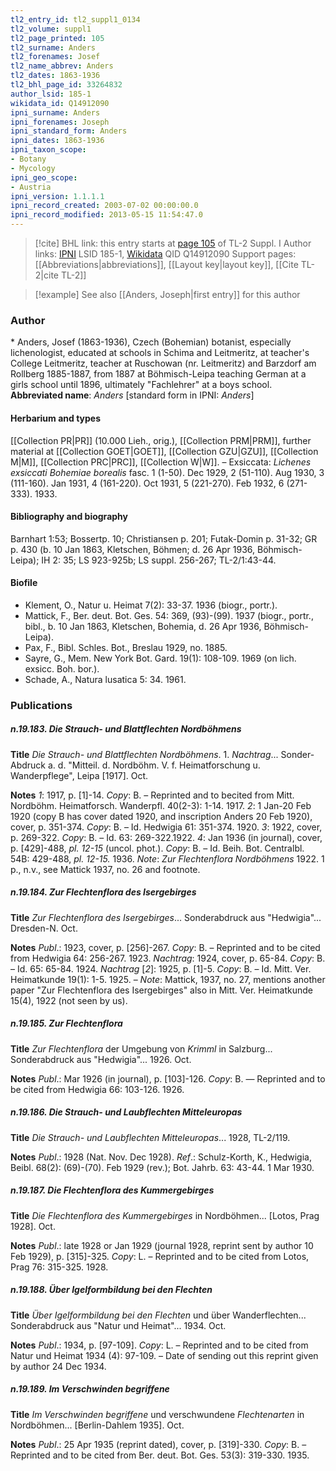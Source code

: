 ```yaml
---
tl2_entry_id: tl2_suppl1_0134
tl2_volume: suppl1
tl2_page_printed: 105
tl2_surname: Anders
tl2_forenames: Josef
tl2_name_abbrev: Anders
tl2_dates: 1863-1936
tl2_bhl_page_id: 33264832
author_lsid: 185-1
wikidata_id: Q14912090
ipni_surname: Anders
ipni_forenames: Joseph
ipni_standard_form: Anders
ipni_dates: 1863-1936
ipni_taxon_scope: 
- Botany
- Mycology
ipni_geo_scope: 
- Austria
ipni_version: 1.1.1.1
ipni_record_created: 2003-07-02 00:00:00.0
ipni_record_modified: 2013-05-15 11:54:47.0
---
```


> [!cite] BHL link: this entry starts at [page 105](https://www.biodiversitylibrary.org/page/33264832) of TL-2 Suppl. I
> Author links: [IPNI](https://www.ipni.org/a/185-1) LSID 185-1, [Wikidata](https://www.wikidata.org/wiki/Q14912090) QID Q14912090
> Support pages: [[Abbreviations|abbreviations]], [[Layout key|layout key]], [[Cite TL-2|cite TL-2]]

> [!example] See also [[Anders, Joseph|first entry]] for this author

### Author

\* Anders, Josef (1863-1936), Czech (Bohemian) botanist, especially lichenologist, educated at schools in Schima and Leitmeritz, at teacher's College Leitmeritz, teacher at Ruschowan (nr. Leitmeritz) and Barzdorf am Rollberg 1885-1887, from 1887 at Böhmisch-Leipa teaching German at a girls school until 1896, ultimately "Fachlehrer" at a boys school. 
**Abbreviated name**: *Anders* \[standard form in IPNI: *Anders*\]

#### Herbarium and types

[[Collection PR|PR]] (10.000 Lieh., orig.), [[Collection PRM|PRM]], further material at [[Collection GOET|GOET]], [[Collection GZU|GZU]], [[Collection M|M]], [[Collection PRC|PRC]], [[Collection W|W]]. – Exsiccata: *Lichenes exsiccati Bohemiae borealis* fasc. 1 (1-50). Dec 1929, 2 (51-110). Aug 1930, 3 (111-160). Jan 1931, 4 (161-220). Oct 1931, 5 (221-270). Feb 1932, 6 (271-333). 1933.

#### Bibliography and biography

Barnhart 1:53; Bossertp. 10; Christiansen p. 201; Futak-Domin p. 31-32; GR p. 430 (b. 10 Jan 1863, Kletschen, Böhmen; d. 26 Apr 1936, Böhmisch-Leipa); IH 2: 35; LS 923-925b; LS suppl. 256-267; TL-2/1:43-44.

#### Biofile

- Klement, O., Natur u. Heimat 7(2): 33-37. 1936 (biogr., portr.).
- Mattick, F., Ber. deut. Bot. Ges. 54: 369, (93)-(99). 1937 (biogr., portr., bibl., b. 10 Jan 1863, Kletschen, Bohemia, d. 26 Apr 1936, Böhmisch-Leipa).
- Pax, F., Bibl. Schles. Bot., Breslau 1929, no. 1885.
- Sayre, G., Mem. New York Bot. Gard. 19(1): 108-109. 1969 (on lich. exsicc. Boh. bor.).
- Schade, A., Natura lusatica 5: 34. 1961.

### Publications

##### n.19.183. Die Strauch- und Blattflechten Nordböhmens

**Title**
*Die Strauch- und Blattflechten Nordböhmens*. 1. *Nachtrag*... Sonder-Abdruck a. d. "Mitteil. d. Nordböhm. V. f. Heimatforschung u. Wanderpflege", Leipa \[1917\]. Oct.

**Notes**
*1*: 1917, p. \[1\]-14. *Copy*: B. – Reprinted and to becited from Mitt. Nordböhm. Heimatforsch. Wanderpfl. 40(2-3): 1-14. 1917.
*2*: 1 Jan-20 Feb 1920 (copy B has cover dated 1920, and inscription Anders 20 Feb 1920), cover, p. 351-374. *Copy*: B. – Id. Hedwigia 61: 351-374. 1920.
*3*: 1922, cover, p. 269-322. *Copy*: B. – Id. 63: 269-322.1922.
*4*: Jan 1936 (in journal), cover, p. \[429\]-488, *pl. 12-15* (uncol. phot.). *Copy*: B. – Id. Beih. Bot. Centralbl. 54B: 429-488, *pl. 12-15.* 1936.
*Note*: *Zur Flechtenflora Nordböhmens* 1922. 1 p., n.v., see Mattick 1937, no. 26 and footnote.

##### n.19.184. Zur Flechtenflora des Isergebirges

**Title**
*Zur Flechtenflora des Isergebirges*... Sonderabdruck aus "Hedwigia"... Dresden-N. Oct.

**Notes**
*Publ*.: 1923, cover, p. \[256\]-267. *Copy*: B. – Reprinted and to be cited from Hedwigia 64: 256-267. 1923.
*Nachtrag*: 1924, cover, p. 65-84. *Copy*: B. – Id. 65: 65-84. 1924.
*Nachtrag* \[*2*\]: 1925, p. \[1\]-5. *Copy*: B. – Id. Mitt. Ver. Heimatkunde 19(1): 1-5. 1925. – *Note*: Mattick, 1937, no. 27, mentions another paper "Zur Flechtenflora des Isergebirges" also in Mitt. Ver. Heimatkunde 15(4), 1922 (not seen by us).

##### n.19.185. Zur Flechtenflora

**Title**
*Zur Flechtenflora* der Umgebung von *Krimml* in Salzburg... Sonderabdruck aus "Hedwigia"... 1926. Oct.

**Notes**
*Publ*.: Mar 1926 (in journal), p. \[103\]-126. *Copy*: B. — Reprinted and to be cited from Hedwigia 66: 103-126. 1926.

##### n.19.186. Die Strauch- und Laubflechten Mitteleuropas

**Title**
*Die Strauch- und Laubflechten Mitteleuropas*... 1928, TL-2/119.

**Notes**
*Publ*.: 1928 (Nat. Nov. Dec 1928).
*Ref*.: Schulz-Korth, K., Hedwigia, Beibl. 68(2): (69)-(70). Feb 1929 (rev.); Bot. Jahrb. 63: 43-44. 1 Mar 1930.

##### n.19.187. Die Flechtenflora des Kummergebirges

**Title**
*Die Flechtenflora des Kummergebirges* in Nordböhmen... \[Lotos, Prag 1928\]. Oct.

**Notes**
*Publ*.: late 1928 or Jan 1929 (journal 1928, reprint sent by author 10 Feb 1929), p. \[315\]-325.
*Copy*: L. – Reprinted and to be cited from Lotos, Prag 76: 315-325. 1928.

##### n.19.188. Über Igelformbildung bei den Flechten

**Title**
*Über Igelformbildung bei den Flechten* und über Wanderflechten... Sonderabdruck aus "Natur und Heimat"... 1934. Oct.

**Notes**
*Publ*.: 1934, p. \[97-109\]. *Copy*: L. – Reprinted and to be cited from Natur und Heimat 1934 (4): 97-109. – Date of sending out this reprint given by author 24 Dec 1934.

##### n.19.189. Im Verschwinden begriffene

**Title**
*Im Verschwinden begriffene* und verschwundene *Flechtenarten* in Nordböhmen... \[Berlin-Dahlem 1935\]. Oct.

**Notes**
*Publ*.: 25 Apr 1935 (reprint dated), cover, p. \[319\]-330. *Copy*: B. – Reprinted and to be cited from Ber. deut. Bot. Ges. 53(3): 319-330. 1935.

